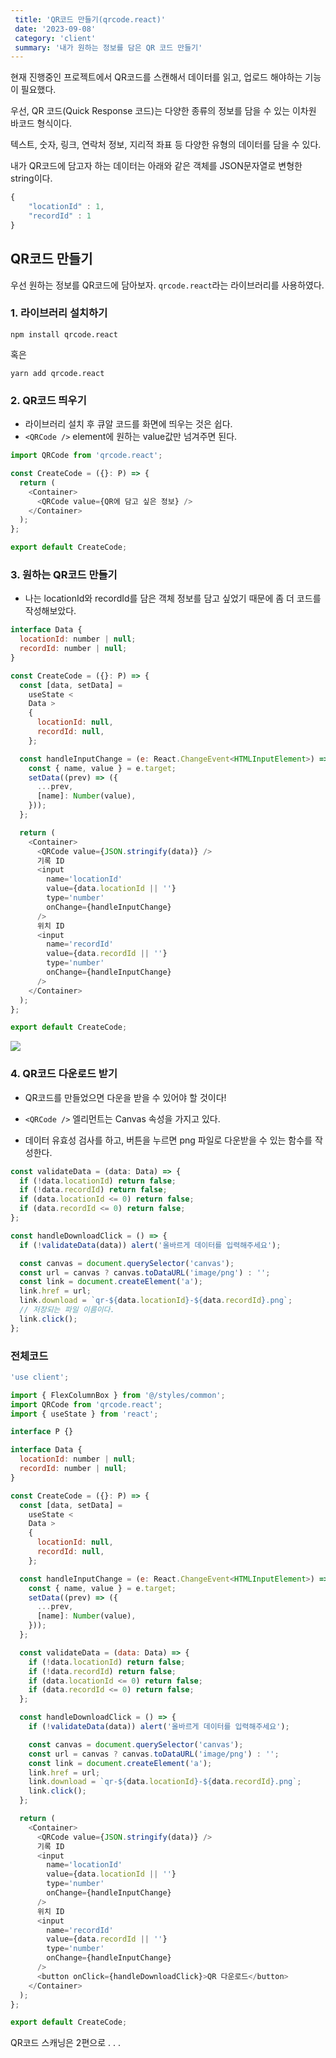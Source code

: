```yaml
---
 title: 'QR코드 만들기(qrcode.react)'
 date: '2023-09-08'
 category: 'client'
 summary: '내가 원하는 정보를 담은 QR 코드 만들기'
---
```


현재 진행중인 프로젝트에서 QR코드를 스캔해서 데이터를 읽고, 업로드 해야하는 기능이 필요했다.

우선, QR 코드(Quick Response 코드)는 다양한 종류의 정보를 담을 수 있는 이차원 바코드 형식이다.

텍스트, 숫자, 링크, 연락처 정보, 지리적 좌표 등 다양한 유형의 데이터를 담을 수 있다.

내가 QR코드에 담고자 하는 데이터는 아래와 같은 객체를 JSON문자열로 변형한 string이다.

```js
{
	"locationId" : 1,
    "recordId" : 1
}
```

## QR코드 만들기

우선 원하는 정보를 QR코드에 담아보자.
`qrcode.react`라는 라이브러리를 사용하였다.

### 1. 라이브러리 설치하기

```
npm install qrcode.react
```

혹은

```
yarn add qrcode.react
```

### 2. QR코드 띄우기

- 라이브러리 설치 후 큐알 코드를 화면에 띄우는 것은 쉽다.
- `<QRCode />` element에 원하는 value값만 넘겨주면 된다.

```js
import QRCode from 'qrcode.react';

const CreateCode = ({}: P) => {
  return (
    <Container>
      <QRCode value={QR에 담고 싶은 정보} />
    </Container>
  );
};

export default CreateCode;
```

### 3. 원하는 QR코드 만들기

- 나는 locationId와 recordId를 담은 객체 정보를 담고 싶었기 때문에 좀 더 코드를 작성해보았다.

```js
interface Data {
  locationId: number | null;
  recordId: number | null;
}

const CreateCode = ({}: P) => {
  const [data, setData] =
    useState <
    Data >
    {
      locationId: null,
      recordId: null,
    };

  const handleInputChange = (e: React.ChangeEvent<HTMLInputElement>) => {
    const { name, value } = e.target;
    setData((prev) => ({
      ...prev,
      [name]: Number(value),
    }));
  };

  return (
    <Container>
      <QRCode value={JSON.stringify(data)} />
      기록 ID
      <input
        name='locationId'
        value={data.locationId || ''}
        type='number'
        onChange={handleInputChange}
      />
      위치 ID
      <input
        name='recordId'
        value={data.recordId || ''}
        type='number'
        onChange={handleInputChange}
      />
    </Container>
  );
};

export default CreateCode;
```

![](https://velog.velcdn.com/images/jiwonyyy/post/1ebaeab5-501a-4eac-a901-000c3278d94e/image.png)

### 4. QR코드 다운로드 받기

- QR코드를 만들었으면 다운을 받을 수 있어야 할 것이다!
- `<QRCode />` 엘리먼트는 Canvas 속성을 가지고 있다.

- 데이터 유효성 검사를 하고, 버튼을 누르면 png 파일로 다운받을 수 있는 함수를 작성한다.

```js
const validateData = (data: Data) => {
  if (!data.locationId) return false;
  if (!data.recordId) return false;
  if (data.locationId <= 0) return false;
  if (data.recordId <= 0) return false;
};

const handleDownloadClick = () => {
  if (!validateData(data)) alert('올바르게 데이터를 입력해주세요');

  const canvas = document.querySelector('canvas');
  const url = canvas ? canvas.toDataURL('image/png') : '';
  const link = document.createElement('a');
  link.href = url;
  link.download = `qr-${data.locationId}-${data.recordId}.png`;
  // 저장되는 파일 이름이다.
  link.click();
};
```

### 전체코드

```js
'use client';

import { FlexColumnBox } from '@/styles/common';
import QRCode from 'qrcode.react';
import { useState } from 'react';

interface P {}

interface Data {
  locationId: number | null;
  recordId: number | null;
}

const CreateCode = ({}: P) => {
  const [data, setData] =
    useState <
    Data >
    {
      locationId: null,
      recordId: null,
    };

  const handleInputChange = (e: React.ChangeEvent<HTMLInputElement>) => {
    const { name, value } = e.target;
    setData((prev) => ({
      ...prev,
      [name]: Number(value),
    }));
  };

  const validateData = (data: Data) => {
    if (!data.locationId) return false;
    if (!data.recordId) return false;
    if (data.locationId <= 0) return false;
    if (data.recordId <= 0) return false;
  };

  const handleDownloadClick = () => {
    if (!validateData(data)) alert('올바르게 데이터를 입력해주세요');

    const canvas = document.querySelector('canvas');
    const url = canvas ? canvas.toDataURL('image/png') : '';
    const link = document.createElement('a');
    link.href = url;
    link.download = `qr-${data.locationId}-${data.recordId}.png`;
    link.click();
  };

  return (
    <Container>
      <QRCode value={JSON.stringify(data)} />
      기록 ID
      <input
        name='locationId'
        value={data.locationId || ''}
        type='number'
        onChange={handleInputChange}
      />
      위치 ID
      <input
        name='recordId'
        value={data.recordId || ''}
        type='number'
        onChange={handleInputChange}
      />
      <button onClick={handleDownloadClick}>QR 다운로드</button>
    </Container>
  );
};

export default CreateCode;
```

QR코드 스캐닝은 2편으로 . . .
